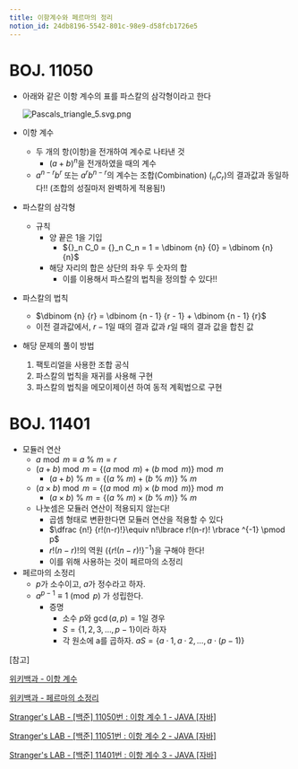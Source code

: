 ```yaml
---
title: 이항계수와 페르마의 정리
notion_id: 24db8196-5542-801c-98e9-d58fcb1726e5
---
```

  
# BOJ. 11050  
  
- 아래와 같은 이항 계수의 표를 파스칼의 삼각형이라고 한다  
  
    ![Pascals_triangle_5.svg.png](https://prod-files-secure.s3.us-west-2.amazonaws.com/ee9cb3f6-9bac-463c-ac07-0442097183e8/67dbf580-7a07-485d-ae36-3de4a6a96e17/Pascals_triangle_5.svg.png?X-Amz-Algorithm=AWS4-HMAC-SHA256&X-Amz-Content-Sha256=UNSIGNED-PAYLOAD&X-Amz-Credential=ASIAZI2LB4664KOO4LXD%2F20250831%2Fus-west-2%2Fs3%2Faws4_request&X-Amz-Date=20250831T011929Z&X-Amz-Expires=3600&X-Amz-Security-Token=IQoJb3JpZ2luX2VjEIj%2F%2F%2F%2F%2F%2F%2F%2F%2F%2FwEaCXVzLXdlc3QtMiJGMEQCIFryaE%2Bj6EX5O3sAUl7W%2FthhozO2hiYppH9pVukxLD%2BRAiAMaC6ljh6F037x77Agg%2Fo%2B9gaaA34hjq4KygS6v9tdkCqIBAjh%2F%2F%2F%2F%2F%2F%2F%2F%2F%2F8BEAAaDDYzNzQyMzE4MzgwNSIMvX6gWX0u1pANObLFKtwDe1OfnMeymukIlEmeWr4NNhMxoRPuRhpX6sEYMcxRLTAu6W%2FJIKjecL%2BBw1o6j9064VU%2FP28D1fcYkuyITzFx5Iujmd6hKUZSEM60AqRmmI3XU2EuZWrI%2F%2BfwPuNMCJP%2FTcu8Gx8ViXepvI5OPIB6dpCyIcr64LSMvRVn8xUTY%2BYlHLrAGYbNwmgJ75K8VWALgNCnumcjHIuX3CbATdV8MPCAAw0OTFDbBefZ9nhb9sY6mYeF8F%2B3FLFMV4yqTfPqMkGywsY%2FppuZ%2B2V6yjnOx%2F1wVRGHD%2BJuBqTSwTmrDkYzitbzBCOLnt2CGHabSdeL5K1iFSpgifxv1IfagEhnQ%2FwR9EhfGMrtSzsr9sNJ9KxLQmMRRUq92toE7T17tF%2F1E13jBmJGvKZp4DZv14vcHjoerFDaPa7FJN51eUnKen6haLUK9CAeJT73xCZ5gjGUh8k9hspuvqsBJ0lpzTmwZ9XIsB66OEHac%2BuDcSBabVYrsAZFSHT2rYkZhuKOt9pgk%2Bw%2Fydf0CHMwmhxPA8vRi2KmeG3Y7uOudvXd8Xg3rR%2FWhnScpHjOYF1j8VOUY%2FKIu9ASw%2FenGN5Ji0VMfs23RPNQHZOOAEX%2BOT2lFyizoRLsMAS2Iy2CeHeocrUwqp7OxQY6pgHJe6DayUcUYR8NPKOy3tIJT4JUI0JwvXQ3792ajkLZnnLYWl1eLE5xHPmMVa1vLiTaFhi3%2FcbhoQKAMrMqJ9rRexfbtdiLChV5PtzS2A7w42E4V3d0wl1kVVWBVxw7N15o1heGWo2Wv%2FjlZqQ0xQQWetJemWUt28WFMWYbkoVwQIq8cAzPtjCZT80FVPfvVShEtEYcIJCIfp8n3FpBc4hx%2BeGROe3T&X-Amz-Signature=450dcf085f707e6516f86ebc1fd0400be7e5fdce19cdee617c31dbb8bd838d62&X-Amz-SignedHeaders=host&x-amz-checksum-mode=ENABLED&x-id=GetObject)  
  
- 이항 계수  
    - 두 개의 항(이항)을 전개하여 계수로 나타낸 것  
        - $(a+b)^n$을 전개하였을 때의 계수  
    - $a^{n-r}b^r$ 또는 $a^rb^{n-r}$의 계수는 조합(Combination) (${}_nC_r$)의 결과값과 동일하다!! (조합의 성질마저 완벽하게 적용됨!)  
- 파스칼의 삼각형  
    - 규칙  
        - 양 끝은 1을 기입  
            - ${}_n C_0 = {}_n C_n = 1 = \dbinom {n} {0} = \dbinom {n} {n}$  
        - 해당 자리의 합은 상단의 좌우 두 숫자의 합  
            - 이를 이용해서 파스칼의 법칙을 정의할 수 있다!!  
- 파스칼의 법칙  
    - $\dbinom {n} {r} = \dbinom {n - 1} {r  - 1} + \dbinom {n - 1} {r}$  
    - 이전 결과값에서, $r-1$일 때의 결과 값과 $r$일 때의 결과 값을 합친 값  
- 해당 문제의 풀이 방법  
    1. 팩토리얼을 사용한 조합 공식  
    2. 파스칼의 법칙을 재귀를 사용해 구현  
    3. 파스칼의 법칙을 메모이제이션 하여 동적 계획법으로 구현  
  
# BOJ. 11401  
  
- 모듈러 연산  
    - $a \bmod m \equiv a \ \% \ m = r$  
    - $(a + b) \bmod m = \lbrace (a \bmod m) + (b \bmod m) \rbrace \bmod m$  
        - $(a + b) \ \% \ m = \lbrace (a \ \% \ m) + (b \ \% \ m) \rbrace \ \% \ m$  
    - $(a \times b) \bmod m = \lbrace (a \bmod m) \times (b \bmod m) \rbrace \bmod m$  
        - $(a \times b) \ \% \ m = \lbrace (a \ \% \ m) \times (b \ \% \ m) \rbrace \ \% \ m$  
    - 나눗셈은 모듈러 연산이 적용되지 않는다!  
        - 곱셈 형태로 변환한다면 모듈러 연산을 적용할 수 있다  
        - $\dfrac {n!} {r!(n-r)!}\equiv n!\lbrace r!(n-r)! \rbrace ^{-1} \pmod p$  
        - $r!(n-r)!$의 역원 ($\lbrace r!(n-r)! \rbrace ^ {-1}$)을 구해야 한다!  
        - 이를 위해 사용하는 것이 페르마의 소정리  
- 페르마의 소정리  
    - $p$가 소수이고, $a$가 정수라고 하자.  
    - $a^{p-1} \equiv 1 \pmod p$ 가 성립한다.  
        - 증명  
            - 소수 $p$와 $\gcd(a, p) = 1$일 경우  
            - $S = \lbrace 1,2,3,\dots, p-1 \rbrace$이라 하자  
            - 각 원소에 a를 곱하자. $aS = \lbrace a \cdot 1, a \cdot 2, \dots, a \cdot (p-1) \rbrace$  
  
[참고]  
  
  
[위키백과 - 이항 계수](https://ko.wikipedia.org/wiki/%EC%9D%B4%ED%95%AD_%EA%B3%84%EC%88%98)  
  
  
[위키백과 - 페르마의 소정리](https://ko.wikipedia.org/wiki/%ED%8E%98%EB%A5%B4%EB%A7%88%EC%9D%98_%EC%86%8C%EC%A0%95%EB%A6%AC)  
  
  
[Stranger's LAB - [백준] 11050번 : 이항 계수 1 - JAVA [자바]](https://st-lab.tistory.com/159)  
  
  
[Stranger's LAB - [백준] 11051번 : 이항 계수 2 - JAVA [자바]](https://st-lab.tistory.com/162)  
  
  
[Stranger's LAB - [백준] 11401번 : 이항 계수 3 - JAVA [자바]](https://st-lab.tistory.com/241)  
  
